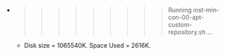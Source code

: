 * >>>>>>>>> Running inst-min-con-00-apt-custom-repository.sh ...
  * Disk size = 1065540K. Space Used = 2616K.
